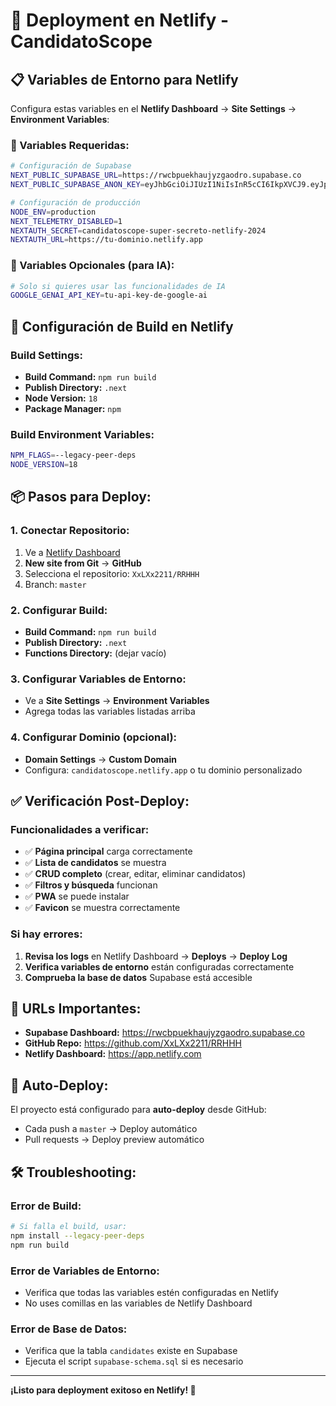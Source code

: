 # 🚀 Deployment en Netlify - CandidatoScope

## 📋 **Variables de Entorno para Netlify**

Configura estas variables en el **Netlify Dashboard** → **Site Settings** → **Environment Variables**:

### **🔑 Variables Requeridas:**

```bash
# Configuración de Supabase
NEXT_PUBLIC_SUPABASE_URL=https://rwcbpuekhaujyzgaodro.supabase.co
NEXT_PUBLIC_SUPABASE_ANON_KEY=eyJhbGciOiJIUzI1NiIsInR5cCI6IkpXVCJ9.eyJpc3MiOiJzdXBhYmFzZSIsInJlZiI6InJ3Y2JwdWVraGF1anl6Z2FvZHJvIiwicm9sZSI6ImFub24iLCJpYXQiOjE3NDg5MTgwNzUsImV4cCI6MjA2NDQ5NDA3NX0.uJ5H0RyZ2NUDziv-9DLWgL0PRzu6tN8tsU0kwpY_mM0

# Configuración de producción
NODE_ENV=production
NEXT_TELEMETRY_DISABLED=1
NEXTAUTH_SECRET=candidatoscope-super-secreto-netlify-2024
NEXTAUTH_URL=https://tu-dominio.netlify.app
```

### **🤖 Variables Opcionales (para IA):**

```bash
# Solo si quieres usar las funcionalidades de IA
GOOGLE_GENAI_API_KEY=tu-api-key-de-google-ai
```

## 🔧 **Configuración de Build en Netlify**

### **Build Settings:**
- **Build Command:** `npm run build`
- **Publish Directory:** `.next`
- **Node Version:** `18`
- **Package Manager:** `npm`

### **Build Environment Variables:**
```bash
NPM_FLAGS=--legacy-peer-deps
NODE_VERSION=18
```

## 📦 **Pasos para Deploy:**

### **1. Conectar Repositorio:**
1. Ve a [Netlify Dashboard](https://app.netlify.com)
2. **New site from Git** → **GitHub**
3. Selecciona el repositorio: `XxLXx2211/RRHHH`
4. Branch: `master`

### **2. Configurar Build:**
- **Build Command:** `npm run build`
- **Publish Directory:** `.next`
- **Functions Directory:** (dejar vacío)

### **3. Configurar Variables de Entorno:**
- Ve a **Site Settings** → **Environment Variables**
- Agrega todas las variables listadas arriba

### **4. Configurar Dominio (opcional):**
- **Domain Settings** → **Custom Domain**
- Configura: `candidatoscope.netlify.app` o tu dominio personalizado

## ✅ **Verificación Post-Deploy:**

### **Funcionalidades a verificar:**
- ✅ **Página principal** carga correctamente
- ✅ **Lista de candidatos** se muestra
- ✅ **CRUD completo** (crear, editar, eliminar candidatos)
- ✅ **Filtros y búsqueda** funcionan
- ✅ **PWA** se puede instalar
- ✅ **Favicon** se muestra correctamente

### **Si hay errores:**
1. **Revisa los logs** en Netlify Dashboard → **Deploys** → **Deploy Log**
2. **Verifica variables de entorno** están configuradas correctamente
3. **Comprueba la base de datos** Supabase está accesible

## 🎯 **URLs Importantes:**

- **Supabase Dashboard:** https://rwcbpuekhaujyzgaodro.supabase.co
- **GitHub Repo:** https://github.com/XxLXx2211/RRHHH
- **Netlify Dashboard:** https://app.netlify.com

## 🔄 **Auto-Deploy:**

El proyecto está configurado para **auto-deploy** desde GitHub:
- Cada push a `master` → Deploy automático
- Pull requests → Deploy preview automático

## 🛠️ **Troubleshooting:**

### **Error de Build:**
```bash
# Si falla el build, usar:
npm install --legacy-peer-deps
npm run build
```

### **Error de Variables de Entorno:**
- Verifica que todas las variables estén configuradas en Netlify
- No uses comillas en las variables de Netlify Dashboard

### **Error de Base de Datos:**
- Verifica que la tabla `candidates` existe en Supabase
- Ejecuta el script `supabase-schema.sql` si es necesario

---

**¡Listo para deployment exitoso en Netlify! 🚀**
